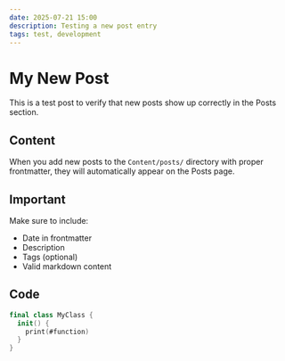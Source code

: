 ```yaml
---
date: 2025-07-21 15:00
description: Testing a new post entry
tags: test, development
---
```


# My New Post

This is a test post to verify that new posts show up correctly in the Posts section.

## Content

When you add new posts to the `Content/posts/` directory with proper frontmatter, they will automatically appear on the Posts page.

## Important

Make sure to include:
- Date in frontmatter
- Description
- Tags (optional)
- Valid markdown content

## Code

```swift
final class MyClass {
  init() {
    print(#function)
  }
}
```